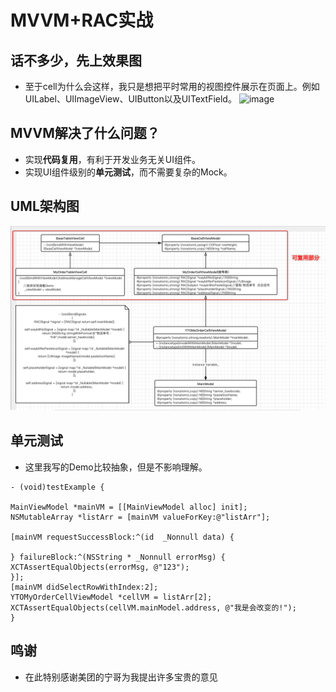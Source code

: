 # MVVM+RAC实战
## 话不多少，先上效果图
* 至于cell为什么会这样，我只是想把平时常用的视图控件展示在页面上。例如UILabel、UIImageView、UIButton以及UITextField。
![image](https://github.com/iOS-fei/MVVMDemo/blob/master/img-folder/小张-2019-01-01-10.53.55.gif)
## MVVM解决了什么问题？
* 实现**代码复用**，有利于开发业务无关UI组件。
* 实现UI组件级别的**单元测试**，而不需要复杂的Mock。
## UML架构图
![Image text](https://github.com/iOS-fei/MVVMDemo/blob/master/img-folder/Snip20190118_2.png)
## 单元测试
* 这里我写的Demo比较抽象，但是不影响理解。
```
- (void)testExample {

MainViewModel *mainVM = [[MainViewModel alloc] init];
NSMutableArray *listArr = [mainVM valueForKey:@"listArr"];

[mainVM requestSuccessBlock:^(id  _Nonnull data) {

} failureBlock:^(NSString * _Nonnull errorMsg) {
XCTAssertEqualObjects(errorMsg, @"123");
}];
[mainVM didSelectRowWithIndex:2];
YTOMyOrderCellViewModel *cellVM = listArr[2];
XCTAssertEqualObjects(cellVM.mainModel.address, @"我是会改变的!");
}
```
## 鸣谢
* 在此特别感谢美团的宁哥为我提出许多宝贵的意见
